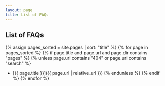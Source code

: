 ```yaml
---
layout: page
title: List of FAQs
---
```


<h2>List of FAQs</h2>

{% assign pages_sorted = site.pages | sort: "title" %}
{% for page in pages_sorted %}
{% if page.title and page.url and page.dir contains "pages" %}
{% unless page.url contains "404" or page.url contains "search" %}
 * [{{ page.title }}]({{ page.url | relative_url }})
{% endunless %}
{% endif %}
{% endfor %}

